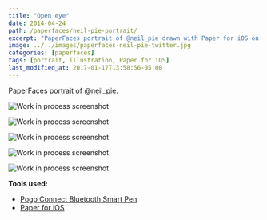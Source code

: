 ```yaml
---
title: "Open eye"
date: 2014-04-24
path: /paperfaces/neil-pie-portrait/
excerpt: "PaperFaces portrait of @neil_pie drawn with Paper for iOS on an iPad."
image: ../../images/paperfaces-neil-pie-twitter.jpg
categories: [paperfaces]
tags: [portrait, illustration, Paper for iOS]
last_modified_at: 2017-01-17T13:58:56-05:00
---
```


PaperFaces portrait of [@neil_pie](https://twitter.com/neil_pie).

![Work in process screenshot](../../images/paperfaces-neil-pie-process-1-lg.jpg)

![Work in process screenshot](../../images/paperfaces-neil-pie-process-2-lg.jpg)

![Work in process screenshot](../../images/paperfaces-neil-pie-process-3-lg.jpg)

![Work in process screenshot](../../images/paperfaces-neil-pie-process-4-lg.jpg)

![Work in process screenshot](../../images/paperfaces-neil-pie-process-5-lg.jpg)


**Tools used:**

- [Pogo Connect Bluetooth Smart Pen](https://www.amazon.com/gp/product/B009K448L4/ref=as_li_ss_tl?ie=UTF8&camp=1789&creative=390957&creativeASIN=B009K448L4&linkCode=as2&tag=mademist-20)
- [Paper for iOS](https://paper.bywetransfer.com/)
